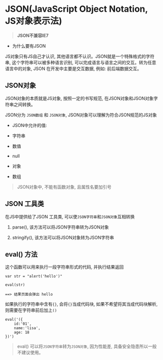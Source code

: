 #  JSON(JavaScript Object Notation, JS对象表示法)

> **JSON不兼容IE7**

+  为什么要有JSON

JS对象只有JS自己才认识, 其他语言都不认识。JSON就是一个特殊格式的字符串, 这个字符串可以被多种语言识别, 可以完成语言与语言之间的交互。转为任意语言中的对象, JSON 在开发中主要是交互数据, 例如: 前后端数据交互。

##  JSON对象

JSON对象的本质就是JS对象, 按照一定的书写规范, 在JSON对象和JSON对象字符串之间转换。

JSON分为 `JSON数组` 和 `JSON对象`, JSON对象可以理解为符合JSON规范的JS对象

+  JSON中允许的值: 

  - 字符串

  - 数值

  - null 

  - 对象

  - 数组

  > JSON对象中, 不能有函数对象, 且属性名要加引号

##  JSON 工具类

在JS中提供给了JSON 工具类, 可以使`JSON字符串`和`JSON对象`互相转换
1. parse(), 该方法可以将JSON字符串转为JSON对象

2. stringify(), 该方法可以将JSON对象转为JSON字符串

##  eval() 方法

这个函数可以用来执行一段字符串形式的代码, 并执行结果返回

```
var str = "alert('hello')"

eval(str)

==> 结果页面会弹出 hello
```
如果执行的字符串中含有`{}`, 会将`{}`当成代码块, 如果不希望将其当成代码块解析, 则需要在字符串前后加上`()`
```
eval('({
    id:'01',
    name:'lisa',
    age: 18
})')
``` 
> eval() 可以将`JSON字符串`转为`JSON对象`, 因为性能差, 具备安全隐患所以一般不建议使用。



